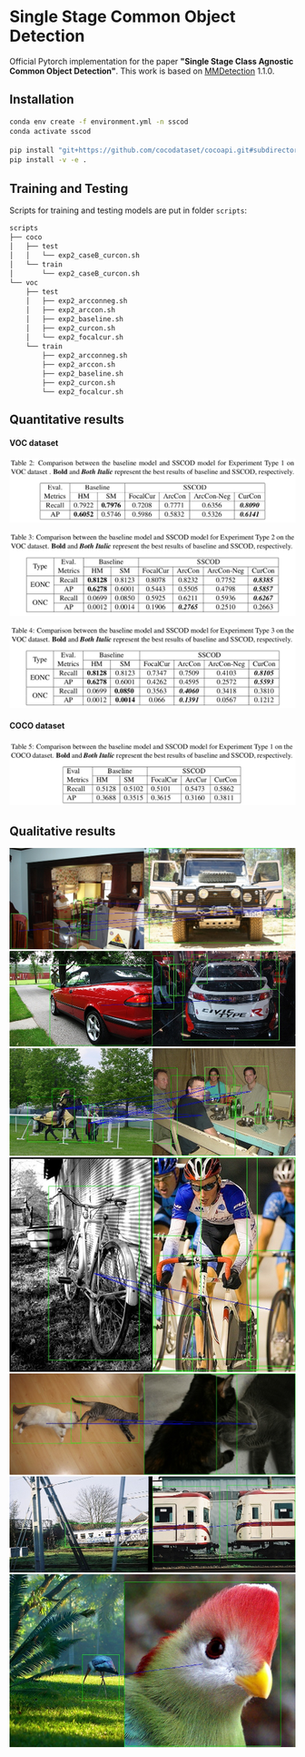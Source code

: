 # Single Stage Common Object Detection

Official Pytorch implementation for the paper **"Single Stage Class Agnostic Common Object Detection"**.
This work is based on [MMDetection](https://github.com/open-mmlab/mmdetection) 1.1.0.


## Installation

```bash
conda env create -f environment.yml -n sscod
conda activate sscod

pip install "git+https://github.com/cocodataset/cocoapi.git#subdirectory=PythonAPI"
pip install -v -e .
```


## Training and Testing

Scripts for training and testing models are put in folder `scripts`:
```
scripts
├── coco
│   ├── test
│   │   └── exp2_caseB_curcon.sh
│   └── train
│       └── exp2_caseB_curcon.sh
└── voc
    ├── test
    │   ├── exp2_arcconneg.sh
    │   ├── exp2_arccon.sh
    │   ├── exp2_baseline.sh
    │   ├── exp2_curcon.sh
    │   └── exp2_focalcur.sh
    └── train
        ├── exp2_arcconneg.sh
        ├── exp2_arccon.sh
        ├── exp2_baseline.sh
        ├── exp2_curcon.sh
        └── exp2_focalcur.sh
```


## Quantitative results

#### VOC dataset

<p align="center">
    <img src="imgs/tables/table2.png" width="600">
</p>

<p align="center">
    <img src="imgs/tables/table3.png" width="600">
</p>

<p align="center">
    <img src="imgs/tables/table4.png" width="600">
</p>


#### COCO dataset

<p align="center">
    <img src="imgs/tables/table5.png" width="600">
</p>



## Qualitative results

![image](imgs/000005_000047.jpg)
![image](imgs/000007_000083.jpg)
![image](imgs/000009_000050.jpg)
![image](imgs/000016_000023.jpg)
![image](imgs/000019_000077.jpg)
![image](imgs/000024_000042.jpg)
![image](imgs/000046_000064.jpg)
